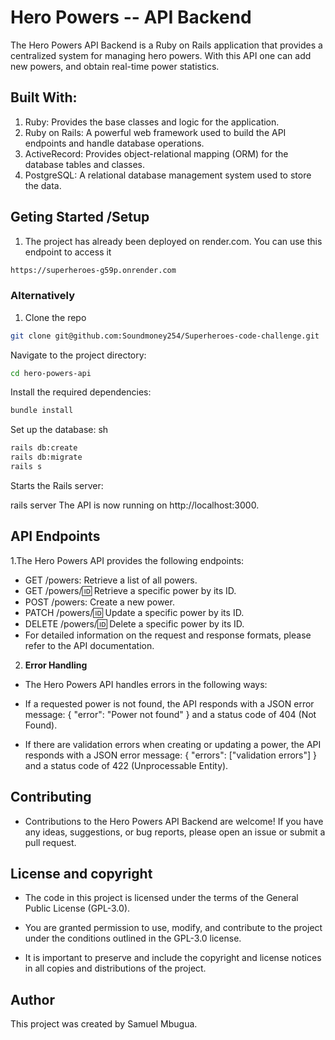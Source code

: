 # Hero Powers -- API Backend
The Hero Powers API Backend is a Ruby on Rails application that provides a centralized system for managing hero powers. With this API one can add new powers, and obtain real-time power statistics.

## Built With:
1. Ruby: Provides the base classes and logic for the application.
2. Ruby on Rails: A powerful web framework used to build the API endpoints and handle database operations.
3. ActiveRecord: Provides object-relational mapping (ORM) for the database tables and classes.
4. PostgreSQL: A relational database management system used to store the data.

## Geting Started /Setup
1. The project has already been deployed on render.com.  You can use this endpoint to access it 

```sh
https://superheroes-g59p.onrender.com

```

 ### Alternatively

1. Clone the repo
```sh
git clone git@github.com:Soundmoney254/Superheroes-code-challenge.git
 ```
Navigate to the project directory:

```sh
cd hero-powers-api
```

Install the required dependencies:
```sh
bundle install
 ```
Set up the database:
sh
```sh
rails db:create
rails db:migrate
rails s
 ```
Starts the Rails server:


rails server
The API is now running on http://localhost:3000.

## API Endpoints

1.The Hero Powers API provides the following endpoints:

- GET /powers: Retrieve a list of all powers.
- GET /powers/:id: Retrieve a specific power by its ID.
- POST /powers: Create a new power.
- PATCH /powers/:id: Update a specific power by its ID.
- DELETE /powers/:id: Delete a specific power by its ID.
- For detailed information on the request and response formats, please refer to the API documentation.

2. **Error Handling**
  - The Hero Powers API handles errors in the following ways:

- If a requested power is not found, the API responds with a JSON error message: { "error": "Power not found" } and a status code of 404 (Not Found).
- If there are validation errors when creating or updating a power, the API responds with a JSON error message: { "errors": ["validation errors"] } and a status code of 422 (Unprocessable Entity).
## Contributing
  - Contributions to the Hero Powers API Backend are welcome! If you have any ideas, suggestions, or bug reports, please open an issue or submit a pull request.


## License and copyright
- The code in this project is licensed under the terms of the General Public License (GPL-3.0).

- You are granted permission to use, modify, and contribute to the project under the conditions outlined in the GPL-3.0 license.

- It is important to preserve and include the copyright and license notices in all copies and distributions of the project.

## Author
This project was created by Samuel Mbugua.
